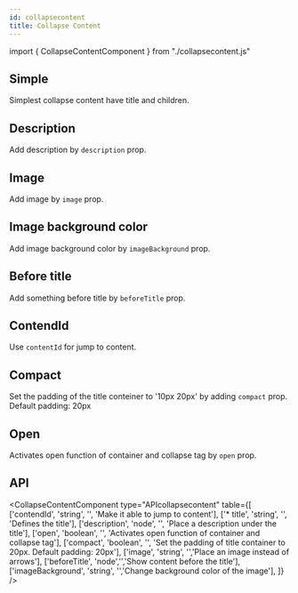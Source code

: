 ```yaml
---
id: collapsecontent
title: Collapse Content
---
```


import { CollapseContentComponent } from "./collapsecontent.js"

## Simple

<p>Simplest collapse content have title and children.</p>
<CollapseContentComponent />

## Description

<p>Add description by <code>description</code> prop. </p>
<CollapseContentComponent type="desc" text="Description"/>

## Image

<p>Add image by <code>image</code> prop. </p>
<CollapseContentComponent img="https://erxes.io/static/images/logo/logo_dark.svg" />

## Image background color

<p>Add image background color by <code>imageBackground</code> prop. </p>
<CollapseContentComponent img="https://erxes.io/static/images/logo/logo_dark.svg" color="yellow"/>

## Before title

<p>Add something before title by <code>beforeTitle</code> prop. </p>
<CollapseContentComponent type ="icon" text="O"/>

## ContendId

<p>Use <code>contentId</code> for jump to content.</p>
<CollapseContentComponent type="contentid" text="contendId"/>

## Compact

<p>Set the padding of the title conteiner to '10px 20px' by adding <code>compact</code> prop. Default padding: 20px</p>
<CollapseContentComponent comp />

## Open

<p>Activates open function of container and collapse tag by <code>open</code> prop. </p>
<CollapseContentComponent opens />

## API

<CollapseContentComponent type="APIcollapsecontent" table={[
  ['contendId', 'string', '', 'Make it able to jump to content'],
  ['* title', 'string', '', 'Defines the title'],
  ['description', 'node', '', 'Place a description under the title'],
  ['open', 'boolean', '', 'Activates open function of container and collapse tag'],
  ['compact', 'boolean', '', 'Set the padding of title container to 20px. Default padding: 20px'],
  ['image', 'string', '','Place an image instead of arrows'],
  ['beforeTitle', 'node','','Show content before the title'],
  ['imageBackground', 'string', '','Change background color of the image'],
]} />